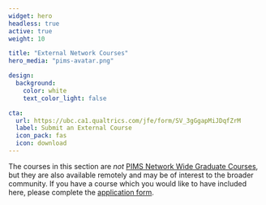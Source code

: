 ```yaml
---
widget: hero
headless: true
active: true
weight: 10

title: "External Network Courses"
hero_media: "pims-avatar.png"

design:
  background:
    color: white
    text_color_light: false

cta:
  url: https://ubc.ca1.qualtrics.com/jfe/form/SV_3gGgapMiJDqfZrM
  label: Submit an External Course
  icon_pack: fas
  icon: download
---
```

The courses in this section are _not_ [PIMS Network Wide Graduate Courses](/),
but they are also available remotely and may be of interest to the broader
community. If you have a course which you would like to have included here,
please complete the [application
form](https://ubc.ca1.qualtrics.com/jfe/form/SV_3gGgapMiJDqfZrM).
